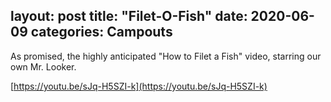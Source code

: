 layout: post
title:  "Filet-O-Fish"
date:   2020-06-09
categories: Campouts
---

As promised, the highly anticipated "How to Filet a Fish" video, starring our own Mr. Looker.

[https://youtu.be/sJq-H5SZI-k](https://youtu.be/sJq-H5SZI-k)
